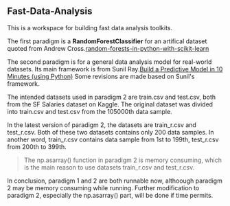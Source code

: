 ## Fast-Data-Analysis

This is a workspace for building fast data analysis toolkits.

The first paradigm is a **RandomForestClassifier** for an artifical dataset quoted from Andrew Cross.[random-forests-in-python-with-scikit-learn](http://www.agcross.com/2015/02/random-forests-in-python-with-scikit-learn/)

The second paradigm is for a general data analysis model for real-world datasets. Its main framework is from Sunil Ray.[Build a Predictive Model in 10 Minutes (using Python)](http://www.analyticsvidhya.com/blog/2015/09/build-predictive-model-10-minutes-python/) Some revisions are made based on Sunil's framework.

The intended datasets used in paradigm 2 are train.csv and test.csv, both from the SF Salaries dataset on Kaggle. The original dataset was divided into train.csv and test.csv from the 105000th data sample.

In the latest version of paradigm 2, the datasets are train_r.csv and test_r.csv. Both of these two datasets contains only 200 data samples. In another word, train_r.csv contains data sample from 1st to 199th, test_r.csv from 200th to 399th.

>The np.asarray() function in paradigm 2 is memory consuming, which is the main reason to use datasets train_r.csv and test_r.csv. 

In conclusion, paradigm 1 and 2 are both runnable now, althoough paradigm 2 may be memory consuming while running. Further modification to paradigm 2, especially the np.asarray() part, will be done if time permits.
